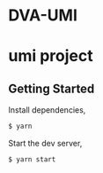 # DVA-UMI
# umi project

## Getting Started

Install dependencies,

```bash
$ yarn
```

Start the dev server,

```bash
$ yarn start
```

